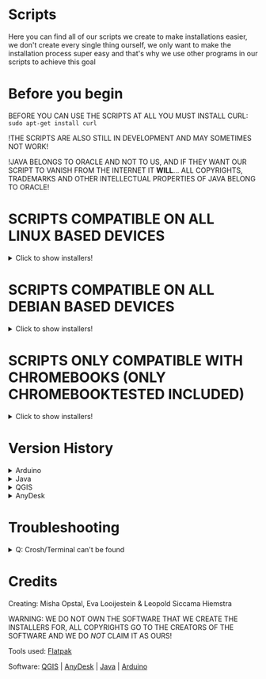# Scripts
Here you can find all of our scripts we create to make installations easier, we don't create every single thing ourself, we only want to make the installation process super easy and that's why we use other programs in our scripts to achieve this goal

# Before you begin

BEFORE YOU CAN USE THE SCRIPTS AT ALL YOU MUST INSTALL CURL:
`sudo apt-get install curl`

!THE SCRIPTS ARE ALSO STILL IN DEVELOPMENT AND MAY SOMETIMES NOT WORK!

!JAVA BELONGS TO ORACLE AND NOT TO US, AND IF THEY WANT OUR SCRIPT TO VANISH FROM THE INTERNET IT **WILL**... ALL COPYRIGHTS, TRADEMARKS AND OTHER INTELLECTUAL PROPERTIES OF JAVA BELONG TO ORACLE!

# SCRIPTS COMPATIBLE ON ALL LINUX BASED DEVICES
<details>
  <summary>Click to show installers!</summary>
  
  ## - The ARDUINO Installer
  <details>
  <summary>Click to show installer</summary>
<b><h1 align="center">=======================================</h1></b>

<H3 align="center">
We are not responsible for any damage done to your device by using our scripts!!
</H3>

<b><h1 align="center">=======================================</h1></b>

!copyrights, trademarks and other intellectual property belong to Arduino AG!

# HOW TO USE:

1. Open a terminal
2. Choose the script you want to install and paste the command in the terminal
3. Press "Return" (ENTER)
4. Follow the instructions on your screen

<b><h2 align="center">==================================================</h2></b>

<H2 align="center">
ARDUINO INSTALLER
</H2>

<b><h2 align="center">==================================================</h2></b>

# ARDUINO Installation Menu:
<details>
  <summary>Click to show installer</summary>

## ARDUINO INSTALLER WITH VERSION MENU
`sudo curl -LO "https://github.com/onthelink-nl/scripts/raw/master/Arduino%20Unofficial%20Installer%20(LINUX)/OnTheLink_ARDUINO-MENU.sh" && bash OnTheLink_ARDUINO-MENU.sh`
</details>

Or copy and paste one of these commands (Only required when the normal script (above) doesn't work) into the terminal and hit "Return" (ENTER):

# Versions:
<details>
  <summary>Click to show version 1.8.11</summary>

## 1.8.11
`https://github.com/onthelink-nl/scripts/raw/master/Arduino%20Unofficial%20Installer%20(LINUX)/arduino-1.8.11%20(64-32)/arduinoinstaller1.8.11.sh" && bash arduinoinstaller1.8.11.sh`
</details>

# Uninstaller:
Copy and paste this command into the terminal and hit "Return" (ENTER):
`https://github.com/onthelink-nl/scripts/raw/master/Arduino%20Unofficial%20Installer%20(LINUX)/Uninstallers/UNINSTALL-MENU.sh" && bash UNINSTALL-MENU.sh`

<b><h3 align="center">========================================================================</h3></b>

  </details>
</details>

# SCRIPTS COMPATIBLE ON ALL DEBIAN BASED DEVICES
<details>
  <summary>Click to show installers!</summary>
  
  ## - The Wine Installer (WIP - NOT TESTED YET!)
  <details>
  <summary>Click to show installer</summary>
<b><h1 align="center">=======================================</h1></b>

<H3 align="center">
We are not responsible for any damage done to your device by using our scripts!!
</H3>

<b><h1 align="center">=======================================</h1></b>

!copyrights, trademarks and other intellectual property belong to WineHQ!

# HOW TO USE:

1. Open a terminal
2. Choose the script you want to install and paste the command in the terminal
3. Press "Return" (ENTER)
4. Follow the instructions on your screen

<b><h2 align="center">==================================================</h2></b>

<H2 align="center">
WINE INSTALLER
</H2>

<b><h2 align="center">==================================================</h2></b>

## READ BEFORE USING!!! (VERY IMPORTANT)
_*IF THERE ARE NO FILES IN THERE OR YOU ARE NOT RUNNING CHROME OS THEN THIS ISN'T NECESSARY*_
BEFORE RUNNING THIS WINE INSTALLER DO THE FOLLOWING THINGS:  
Do: `cd /etc/apt/sources.list.d/`  
Do: `sudo vim cros.list` (or whatever it is called on your chromebook)  
Press *i* to enter editor mode  
Change this: `deb https://storage.googleapis.com/cros-packages/80 buster main` (this might be different but it doesn’t really matter)  
To this: `deb [trusted=yes] https://storage.googleapis.com/cros-packages/80 buster main`  
Press *esc* button  
Type: *:w* and press enter (yes you need to do the : before the w)  
Type: *:q* and press enter (yes you need to do the : before the q)  
Do: `cd -` (to return to the directory you was before doing this)

# WINE Installation Menu:
<details>
  <summary>Click to show installer</summary>

## WINE INSTALLER WITH MENU
`sudo curl -LO "https://github.com/onthelink-nl/scripts/raw/master/Wine%20Unofficial%20Installer%20(Debian)/OnTheLink_WINE-MENU.sh" && bash OnTheLink_WINE-MENU.sh`
</details>

Or copy and paste the following command(s) (Only required when the normal script (above) doesn't work) into the terminal and hit "Return" (ENTER):

# Versions:
<details>
  <summary>Click to show version WINE</summary>

## WINE
`sudo curl -LO "https://github.com/onthelink-nl/scripts/raw/master/Wine%20Unofficial%20Installer%20(Debian)/Wine/wineinstaller.sh" && bash wineinstaller.sh`
</details>

# How to run programs after installation:
AFTER INSTALLING WINE USING THIS SCRIPT RUN THIS TO EXECUTE IN 32BIT:
`WINEPREFIX="/home/$USER/.wine32" WINEARCH=win32 wine some_program` (e.g. explorer.exe)
FOR WINETRICKS:
`WINEPREFIX="/home/$USER/.wine32" WINEARCH=win32 winetricks` (so for winetricks no wine before *winetricks*)

AND THIS FOR 64BIT:
`wine some_program` (e.g. explorer.exe)
FOR WINETRICKS:
`winetricks` (so for winetricks no wine before *winetricks*)

*Your wine64 prefix (so also the files of it’s drive) are located in /home/$USER/.wine*
*Your wine32 prefix (so also the files of it’s drive) are located in /home/$USER/.wine32*
_YOU MUST ENABLE HIDDEN FOLDERS TO LOCATE THE DRIVE IN YOUR FILE MANAGER..._

# Uninstaller:
Copy and paste this command into the terminal and hit "Return" (ENTER):
`https://github.com/onthelink-nl/scripts/raw/master/Wine%20Unofficial%20Installer%20(Debian)/UNINSTALLER/wineuninstaller.sh" && bash wineuninstaller.sh`

<b><h3 align="center">========================================================================</h3></b>

  </details>
  
  ## - The Java Installer
  <details>
  <summary>Click to show installer</summary>
<b><h1 align="center">=======================================</h1></b>

<H3 align="center">
We are not responsible for any damage done to your device by using our scripts!!
</H3>

<b><h1 align="center">=======================================</h1></b>

!copyrights, trademarks and other intellectual property belong to the Oracle Corporation!

# HOW TO USE:

1. Open a terminal
2. Choose the script you want to install and paste the command in the terminal
3. Press "Return" (ENTER)
4. Follow the instructions on your screen

<b><h2 align="center">==================================================</h2></b>

<H2 align="center">
Java INSTALLER
</H2>

<b><h2 align="center">==================================================</h2></b>

# Java Installation Menu:
<details>
  <summary>Click to show installer</summary>

## JAVA INSTALLER WITH VERSION MENU
`sudo curl -LO "https://raw.githubusercontent.com/onthelink-nl/scripts/master/Java%20Unofficial%20Installer%20(Debian)/OnTheLink_JAVA-MENU.sh" && bash OnTheLink_JAVA-MENU.sh`
</details>

Or copy and paste one of these commands (Only required when the normal script (above) doesn't work) into the terminal and hit "Return" (ENTER):

# Versions:
<details>
  <summary>Click to show version 10.0.2</summary>

## 10.0.2
`sudo curl -LO "https://raw.githubusercontent.com/onthelink-nl/scripts/master/Java%20Unofficial%20Installer%20(Debian)/Java%2010.0.2/javainstaller10.sh" && bash javainstaller10.sh`
</details>
<details>
  <summary>Click to show version 9.0.4</summary>

## 9.0.4
`sudo curl -LO "https://raw.githubusercontent.com/onthelink-nl/scripts/master/Java%20Unofficial%20Installer%20(Debian)/Java%209.0.4/javainstaller9.sh" && bash javainstaller9.sh`
</details>
<details>
  <summary>Click to show version 8u241</summary>
  
## 8u241
`sudo curl -LO "https://raw.githubusercontent.com/onthelink-nl/scripts/master/Java%20Unofficial%20Installer%20(Debian)/Java%208u241/javainstaller8.sh" && bash javainstaller8.sh`
</details>
<details>
  <summary>Click to show version 7u80</summary>

## 7u80
`sudo curl -LO "https://raw.githubusercontent.com/onthelink-nl/scripts/master/Java%20Unofficial%20Installer%20(Debian)/Java%207u80/javainstaller7.sh" && bash javainstaller7.sh`
</details>

# Uninstaller:
Copy and paste this command into the terminal and hit "Return" (ENTER):
`sudo curl -LO "https://raw.githubusercontent.com/onthelink-nl/scripts/master/Java%20Unofficial%20Installer%20(Debian)/Uninstaller/javauninstaller.sh" && bash javauninstaller.sh`

<b><h3 align="center">========================================================================</h3></b>

  </details>
  
  ## - The AnyDesk Installer (Doesn't seem to work on chromebooks)
  <details>
  <summary>Click to show installer</summary>
<b><h1 align="center">=======================================</h1></b>

<H3 align="center">
We are not responsible for any damage done to your device by using our scripts!!
</H3>

<b><h1 align="center">=======================================</h1></b>


# HOW TO USE:

1. Open a terminal
2. Choose the script you want to install and paste the command in the terminal
3. Press "Return" (ENTER)
4. Follow the instructions on your screen

<b><h2 align="center">==================================================</h2></b>

<H2 align="center">
ANYDESK INSTALLER
</H2>

<b><h2 align="center">==================================================</h2></b>

Copy and paste this command into the terminal and hit "Return" (ENTER):
`sudo curl -LO "https://raw.githubusercontent.com/onthelink-nl/scripts/master/AnyDesk%20Unofficial%20Installer%20(Debian)/anydeskinstaller.sh" && bash anydeskinstaller.sh`

<b><h3 align="center">========================================================================</h3></b>

  </details>
</details>
</details>

# SCRIPTS ONLY COMPATIBLE WITH CHROMEBOOKS (ONLY CHROMEBOOKTESTED INCLUDED)
<details>
  <summary>Click to show installers!</summary>
  
## - The QGIS Installer
<details>
  <summary>Click to show installer</summary>
<b><h1 align="center">=======================================</h1></b>

<H3 align="center">
We are not responsible for any damage done to your device by using our scripts!!
</H3>

<b><h1 align="center">=======================================</h1></b>

<b><h2 align="center">==================================================</h2></b>

<H4 align="center">
The following section is only for the QGIS-MENU
</H4>

<b><h2 align="center">==================================================</h2></b>

The terminal protection software (TPS) is a minimum protection that only helps if the user doesn't know about the .bashrc file in his home directory of his Chromebook (Please do not install the TPS on a chromebook that you do not own, we are not responsible for anything when and if you do this)


The TPS replaces that .bashrc file with a modified one, this will cause the terminal to close automatically
It does say some stuff before it closes but that's just for fun, ofcourse it isn't updating or checking if the user may or may not use the terminal, but it does exit the terminal (even if users try to cancel the .bashrc file using ctrl_c)

The reason why this protection is so minimal is because QGIS is a free to use program and we just simply cannot give stuff to "granted" users because that would be changing their project and we just simply do not have the rights to do that, so we won't!


How to restore the .bashrc file?
Please follow this tutorial to restore the .bashrc file:

[Restore .bashrc file](https://raw.githubusercontent.com/onthelink-nl/scripts/master/MUFU/qgis/MUFU/Tutorials/HowToRestoreBashrcFile.txt "Tutorial to restore .bashrc file")


Still want that better "Terminal Lockdown"?
We are working on our new Terminal Lockdown Script (TLS), it will be available in a few months...

Release Date TLS: ??/??/????

# HOW TO USE:

1. Open a terminal
2. Choose the script you want to install and paste the command in the terminal
3. Press "Return" (ENTER)
4. Follow the instructions on your screen

<b><h2 align="center">==================================================</h2></b>

<H2 align="center">
QGIS INSTALLER
</H2>

<b><h2 align="center">==================================================</h2></b>

Copy and paste this command for the EN version:
`sudo curl -LO https://raw.githubusercontent.com/onthelink-nl/scripts/master/MUFU/OnTheLink_QGIS-MENU_EN.sh && bash "OnTheLink_QGIS-MENU_EN.sh"`

Copy and paste this command for the NL version:
`sudo curl -LO https://raw.githubusercontent.com/onthelink-nl/scripts/master/MUFU/OnTheLink_QGIS-MENU_NL.sh && bash "OnTheLink_QGIS-MENU_NL.sh"`

<b><h3 align="center">========================================================================</h3></b>

WE ALSO HAVE CREATED A COMPLETE INSTRUCTIONS PDF WITH MORE DETAILS ABOUT THE QGIS INSTALLATION ####
[OPEN INSTRUCTIONS](https://github.com/onthelink-nl/scripts/blob/master/MUFU/qgis/MUFU/Tutorials/INSTRUCTIONS/QGIS%20Instructions.pdf "INSTRUCTIONS PDF FILE")

</details>
</details>

# Version History
<details>
  <summary>Arduino</summary>

## Arduino
==========

### **1.8.11** - *WIP INSTALLER OF ARDUINO 1.8.11, If you find out that something is wrong about the installer please report it in an issue...*
</details>
<details>
  <summary>Java</summary>

## Java
==========

### **10.0.2** - *STABLE INSTALLER OF JAVA 10.0.2, If you find out that something is wrong about the installer please report it in an issue...*
### **9.0.4** - *STABLE INSTALLER OF JAVA 9.0.4, If you find out that something is wrong about the installer please report it in an issue...*
### **8u241** - *STABLE INSTALLER OF JAVA 8u241, If you find out that something is wrong about the installer please report it in an issue...*
### **7u80** - *STABLE INSTALLER OF JAVA 7u80, If you find out that something is wrong about the installer please report it in an issue...*
</details>
<details>
  <summary>QGIS</summary>
  
## QGIS
==========

### **MUFU** - *This is the first working main-version (This version has no checks for files but it should try to get rid of any unnecessary files when reïnstalling or updating QGIS (so it'll just try to remove unnecessary things (if those things even exist on your chromebook ofcourse... (Don't forget that this version is for the most part stable but there could be bugs hiding in the dark, if you find any, please report them to us as soon as possible!!!)))*
</details>
<details>
  <summary>AnyDesk</summary>

## AnyDesk
==========

### **DEBIAN** - *STABLE INSTALLER OF ANYDESK, If you find out that something is wrong about the installer please report it in an issue...*
</details>

# Troubleshooting
<details>
  <summary>Q: Crosh/Terminal can't be found</summary>

A: [Install this chrome extension](https://chrome.google.com/webstore/detail/secure-shell-app/pnhechapfaindjhompbnflcldabbghjo/related/ "Secure Shell App")
</details>

# Credits
Creating: Misha Opstal, Eva Looijestein & Leopold Siccama Hiemstra

WARNING: WE DO NOT OWN THE SOFTWARE THAT WE CREATE THE INSTALLERS FOR, ALL COPYRIGHTS GO TO THE CREATORS OF THE SOFTWARE AND WE DO *NOT* CLAIM IT AS OURS!

Tools used: [Flatpak](https://flatpak.org/ "The Future Of Apps On Linux")


Software: [QGIS](https://qgis.org/en/site/ "A Free and Open Source Geographic Information System") | [AnyDesk](https://anydesk.com/ "Remote Desktop Software - AnyWhere. AnyTime. AnyDesk") | [Java](https://www.oracle.com/java/ "Java Software - Oracle") | [Arduino](https://www.arduino.cc/ "Arduino - Home")
